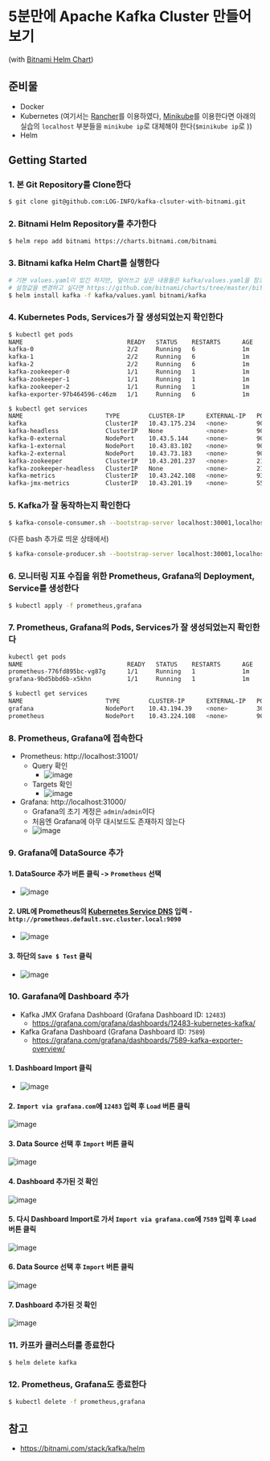 # 5분만에 Apache Kafka Cluster 만들어보기 
(with [Bitnami Helm Chart](https://github.com/bitnami/charts))

## 준비물
- Docker
- Kubernetes (여기서는 [Rancher]([url](https://rancher.com/))를 이용하였다, [Minikube]([url](https://minikube.sigs.k8s.io/docs/start/))를 이용한다면 아래의 실습의 `localhost` 부분들을 `minikube ip`로 대체해야 한다(`$minikube ip`로 ))
- Helm

## Getting Started
### 1. 본 Git Repository를 Clone한다
```bash
$ git clone git@github.com:LOG-INFO/kafka-clsuter-with-bitnami.git
```

### 2. Bitnami Helm Repository를 추가한다
```bash
$ helm repo add bitnami https://charts.bitnami.com/bitnami
```

### 3. Bitnami kafka Helm Chart를 실행한다
```bash
# 기본 values.yaml이 있긴 하지만, 덮어쓰고 싶은 내용들은 kafka/values.yaml을 참조한다
# 설정값을 변경하고 싶다면 https://github.com/bitnami/charts/tree/master/bitnami/kafka/#installing-the-chart 를 참고한다
$ helm install kafka -f kafka/values.yaml bitnami/kafka
```

### 4. Kubernetes Pods, Services가 잘 생성되었는지 확인한다
```bash
$ kubectl get pods                                                                                                                                               INT  rancher-desktop kube
NAME                             READY   STATUS    RESTARTS      AGE
kafka-0                          2/2     Running   6             1m
kafka-1                          2/2     Running   6             1m
kafka-2                          2/2     Running   6             1m
kafka-zookeeper-0                1/1     Running   1             1m
kafka-zookeeper-1                1/1     Running   1             1m
kafka-zookeeper-2                1/1     Running   1             1m
kafka-exporter-97b464596-c46zm   1/1     Running   6             1m

$ kubectl get services                                                                                                                                                  ok  rancher-desktop kube
NAME                       TYPE        CLUSTER-IP      EXTERNAL-IP   PORT(S)                      AGE
kafka                      ClusterIP   10.43.175.234   <none>        9092/TCP                     1m
kafka-headless             ClusterIP   None            <none>        9092/TCP,9093/TCP            1m
kafka-0-external           NodePort    10.43.5.144     <none>        9094:30001/TCP               1m
kafka-1-external           NodePort    10.43.83.102    <none>        9094:30002/TCP               1m
kafka-2-external           NodePort    10.43.73.183    <none>        9094:30003/TCP               1m
kafka-zookeeper            ClusterIP   10.43.201.237   <none>        2181/TCP,2888/TCP,3888/TCP   1m
kafka-zookeeper-headless   ClusterIP   None            <none>        2181/TCP,2888/TCP,3888/TCP   1m
kafka-metrics              ClusterIP   10.43.242.108   <none>        9308/TCP                     1m
kafka-jmx-metrics          ClusterIP   10.43.201.19    <none>        5556/TCP                     1m
```

### 5. Kafka가 잘 동작하는지 확인한다
```bash
$ kafka-console-consumer.sh --bootstrap-server localhost:30001,localhost:30002,localhost:30003 --topic test --from-beginning --group test
```
(다른 bash 추가로 띄운 상태에서)
```bash
$ kafka-console-producer.sh --bootstrap-server localhost:30001,localhost:30002,localhost:30003 --topic test
```

### 6. 모니터링 지표 수집을 위한 Prometheus, Grafana의 Deployment, Service를 생성한다
```bash
$ kubectl apply -f prometheus,grafana
```

### 7. Prometheus, Grafana의 Pods, Services가 잘 생성되었는지 확인한다
```bash
kubectl get pods                                                                                                                                               INT  rancher-desktop kube
NAME                             READY   STATUS    RESTARTS      AGE
prometheus-776fd895bc-vg87g      1/1     Running   1             1m
grafana-9bd5bbd6b-x5khn          1/1     Running   1             1m

$ kubectl get services                                                                                                                                                 
NAME                       TYPE        CLUSTER-IP      EXTERNAL-IP   PORT(S)                      AGE
grafana                    NodePort    10.43.194.39    <none>        3000:31000/TCP               1m
prometheus                 NodePort    10.43.224.108   <none>        9090:31001/TCP               1m
```

### 8. Prometheus, Grafana에 접속한다
- Prometheus: http://localhost:31001/
  - Query 확인
    - ![image](https://user-images.githubusercontent.com/29394651/188572246-c9cd1974-3c93-4c49-8699-22be41b50642.png)
  - Targets 확인
    - ![image](https://user-images.githubusercontent.com/29394651/188572790-32e7db75-ad35-45f4-a3d1-1599ff841d9b.png)
- Grafana: http://localhost:31000/
  - Grafana의 초기 계정은 `admin`/`admin`이다
  - 처음엔 Grafana에 아무 대시보드도 존재하지 않는다
  - ![image](https://user-images.githubusercontent.com/29394651/188572350-7e9c01e7-cd95-4b78-962b-d09b9ef12411.png)

### 9. Grafana에 DataSource 추가
#### 1. DataSource 추가 버튼 클릭 -> `Prometheus` 선택
- ![image](https://user-images.githubusercontent.com/29394651/188573154-65d1ad9d-9c12-4a50-8cce-a91e702ba923.png)
#### 2. URL에 Prometheus의 [Kubernetes Service DNS]([url](https://kubernetes.io/docs/concepts/services-networking/dns-pod-service/)) 입력 - `http://prometheus.default.svc.cluster.local:9090`
- ![image](https://user-images.githubusercontent.com/29394651/188573549-0e7e2cfa-174d-4f25-b0e9-417e24c42225.png)
#### 3. 하단의 `Save $ Test` 클릭
- ![image](https://user-images.githubusercontent.com/29394651/188574259-4953d08a-3124-404b-bc8c-697e40a5df78.png)

### 10. Garafana에 Dashboard 추가
- Kafka JMX Grafana Dashboard (Grafana Dashboard ID: `12483`)
  - https://grafana.com/grafana/dashboards/12483-kubernetes-kafka/
- Kafka Grafana Dashboard (Grafana Dashboard ID: `7589`)
  - https://grafana.com/grafana/dashboards/7589-kafka-exporter-overview/

#### 1. Dashboard Import 클릭
- ![image](https://user-images.githubusercontent.com/29394651/188575772-3f678541-79c0-4d93-bd1e-8f8dc642b086.png)

#### 2. `Import via grafana.com`에 `12483` 입력 후 `Load` 버튼 클릭
![image](https://user-images.githubusercontent.com/29394651/188576218-389523d5-744a-4dca-8e17-4373c313efa7.png)

#### 3. Data Source 선택 후 `Import` 버튼 클릭
![image](https://user-images.githubusercontent.com/29394651/188577070-25d7e0b0-b3db-4d07-b666-feb76b014314.png)

#### 4. Dashboard 추가된 것 확인
![image](https://user-images.githubusercontent.com/29394651/188577213-d8fde6db-c69e-4c9f-b4de-6f9420e7e7b6.png)

#### 5. 다시 Dashboard Import로 가서 `Import via grafana.com`에 `7589` 입력 후 `Load` 버튼 클릭
![image](https://user-images.githubusercontent.com/29394651/188576435-1ebe6a58-287e-49cd-9e33-337f3e3ca201.png)

#### 6. Data Source 선택 후 `Import` 버튼 클릭
![image](https://user-images.githubusercontent.com/29394651/188576771-23df3b44-8e90-4e32-863f-f2fc04700916.png)

#### 7. Dashboard 추가된 것 확인
![image](https://user-images.githubusercontent.com/29394651/188577347-3e5e9d8b-3662-434b-abbe-55c2cd2cf563.png)

### 11. 카프카 클러스터를 종료한다
```bash
$ helm delete kafka
```

### 12. Prometheus, Grafana도 종료한다
```bash
$ kubectl delete -f prometheus,grafana
```

## 참고
- https://bitnami.com/stack/kafka/helm
